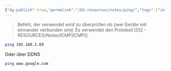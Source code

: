 ```yaml
---
{"dg-publish":true,"permalink":"/02-resources/notes/ping/","tags":["informatik/netzwerk","informatik/betriebssystem/linux/command","informatik/betriebssystem/windows/command"],"noteIcon":"","updated":"2025-10-29T12:59:09.160+01:00"}
---
```


> Befehl, der verwendet wird zu überprüfen ob zwei Geräte mit einnander verbunden sind.
> Es verwendet den Protokoll [[02 - RESOURCES/Notes/ICMP\|ICMP]].


```sh
ping 192.168.1.69
```
Oder über DDNS
```sh
ping www.google.com
```